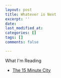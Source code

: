 ```yaml
---
layout: post
title: Whatever is Next
excerpt: ''
date: 
last_modified_at: 
categories: []
tags: []
comments: false

---
```

What I'm Reading

* [The 15 Minute City](https://www.bloomberg.com/news/features/2020-11-12/paris-s-15-minute-city-could-be-coming-to-an-urban-area-near-you)